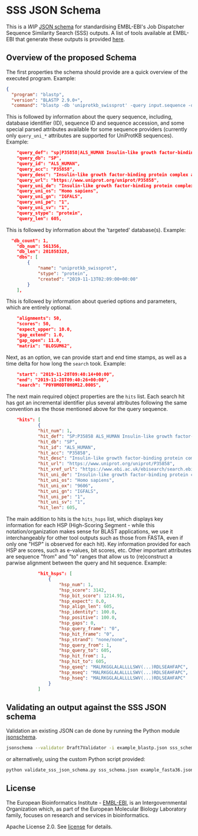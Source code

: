 # SSS JSON Schema
This is a *WIP* [JSON schema](https://json-schema.org/) for standardising EMBL-EBI's Job Dispatcher Sequence Similarity Search (SSS) outputs. A list of tools available at EMBL-EBI that generate these outputs is provided [here](https://www.ebi.ac.uk/seqdb/confluence/display/JDSAT/Sequence+Similarity+Search).

## Overview of the proposed Schema
The first properties the schema should provide are a quick overview of the executed program. Example:

```json lines
{
  "program": "blastp",
  "version": "BLASTP 2.9.0+",
  "command": "blastp -db 'uniprotkb_swissprot' -query input.sequence -outfmt 11 -out output.archive -matrix BLOSUM62 -max_target_seqs 50 -evalue 10 -gapopen 11 -gapextend 1"
```

This is followed by information about the query sequence, including, database identifier (ID), sequence ID and sequence accession, and some special parsed attributes available for some sequence providers (currently only `query_uni_*` attributes are supported for UniProtKB sequences). Example:
```json lines
    "query_def": "sp|P35858|ALS_HUMAN Insulin-like growth factor-binding protein complex acid labile subunit OS=Homo sapiens GN=IGFALS PE=1 SV=1",
    "query_db": "SP",
    "query_id": "ALS_HUMAN",
    "query_acc": "P35858",
    "query_desc": "Insulin-like growth factor-binding protein complex acid labile subunit OS=Homo sapiens GN=IGFALS PE=1 SV=1",
    "query_url": "https://www.uniprot.org/uniprot/P35858",
    "query_uni_de": "Insulin-like growth factor-binding protein complex acid labile subunit",
    "query_uni_os": "Homo sapiens",
    "query_uni_gn": "IGFALS",
    "query_uni_pe": "1",
    "query_uni_sv": "1",
    "query_stype": "protein",
    "query_len": 605,
```

This is followed by information about the 'targeted' database(s). Example:

```json lines
  "db_count": 1,
    "db_num": 561356,
    "db_len": 201858328,
    "dbs": [
        {
            "name": "uniprotkb_swissprot",
            "stype": "protein",
            "created": "2019-11-13T02:09:00+00:00"
        }
    ],
```
This is followed by information about queried options and parameters, which are entirely optional.

```json lines
    "alignments": 50,
    "scores": 50,
    "expect_upper": 10.0,
    "gap_extend": 1.0,
    "gap_open": 11.0,
    "matrix": "BLOSUM62",
```
Next, as an option, we can provide start and end time stamps, as well as a time delta for how long the `search` took. Example:

```json lines
    "start": "2019-11-28T09:40:14+00:00",
    "end": "2019-11-28T09:40:26+00:00",
    "search": "P0Y0M0DT0H0M12.000S",
```

The next main required object properties are the `hits` list. Each search hit has got an incremental identifier plus several attributes following the same convention as the those mentioned above for the query sequence. 
```json lines
    "hits": [
            {
            "hit_num": 1,
            "hit_def": "SP:P35858 ALS_HUMAN Insulin-like growth factor-binding protein complex acid labile subunit OS=Homo sapiens OX=9606 GN=IGFALS PE=1 SV=1",
            "hit_db": "SP",
            "hit_id": "ALS_HUMAN",
            "hit_acc": "P35858",
            "hit_desc": "Insulin-like growth factor-binding protein complex acid labile subunit OS=Homo sapiens OX=9606 GN=IGFALS PE=1 SV=1",
            "hit_url": "https://www.uniprot.org/uniprot/P35858",
            "hit_xref_url": "https://www.ebi.ac.uk/ebisearch/search.ebi?db=uniprot&query=P35858",
            "hit_uni_de": "Insulin-like growth factor-binding protein complex acid labile subunit",
            "hit_uni_os": "Homo sapiens",
            "hit_uni_ox": "9606",
            "hit_uni_gn": "IGFALS",
            "hit_uni_pe": "1",
            "hit_uni_sv": "1",
            "hit_len": 605,
```

The main addition to hits is the `hits_hsps` list, which displays key information for each HSP (High-Scoring Segment - while this notation/organization makes sense for BLAST applications, we use it interchangeably for other tool outputs such as those from FASTA, even if only one "HSP" is observed for each hit). Key information provided for each HSP are scores, such as e-values, bit scores, etc. Other important attributes are sequence "from" and "to" ranges that allow us to (re)construct a parwise alignment between the query and hit sequence. Example:

```json lines
            "hit_hsps": [
                {
                    "hsp_num": 1,
                    "hsp_score": 3142,
                    "hsp_bit_score": 1214.91,
                    "hsp_expect": 0.0,
                    "hsp_align_len": 605,
                    "hsp_identity": 100.0,
                    "hsp_positive": 100.0,
                    "hsp_gaps": 0,
                    "hsp_query_frame": "0",
                    "hsp_hit_frame": "0",
                    "hsp_strand": "none/none",
                    "hsp_query_from": 1,
                    "hsp_query_to": 605,
                    "hsp_hit_from": 1,
                    "hsp_hit_to": 605,
                    "hsp_qseq": "MALRKGGLALALLLLSWV(...)RDLSEAHFAPC",
                    "hsp_mseq": "MALRKGGLALALLLLSWV(...)RDLSEAHFAPC",
                    "hsp_hseq": "MALRKGGLALALLLLSWV(...)RDLSEAHFAPC"
                }
            ]
```

## Validating an output against the SSS JSON schema

Validation an existing JSON can de done by running the Python module [jsonschema](https://python-jsonschema.readthedocs.io/en/stable/).

```bash
jsonschema --validator Draft7Validator -i example_blastp.json sss_schema.json
```

or alternatively, using the custom Python script provided:

```bash
python validate_sss_json_schema.py sss_schema.json example_fasta36.json
```

## License 
The European Bioinformatics Institute - [EMBL-EBI](https://www.ebi.ac.uk/), is an Intergovernmental Organization which, as part of the European Molecular Biology Laboratory family, focuses on research and services in bioinformatics.  

Apache License 2.0. See [license](LICENSE) for details.
